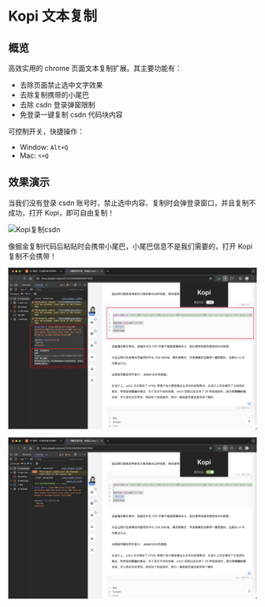 

# Kopi 文本复制

## 概览

高效实用的 chrome 页面文本复制扩展。其主要功能有：

- 去除页面禁止选中文字效果
- 去除复制携带的小尾巴
- 去除 csdn 登录弹窗限制
- 免登录一键复制 csdn 代码块内容

可控制开关，快捷操作：

- Window: `Alt+Q`
- Mac: `⌥+Q`

## 效果演示

当我们没有登录 csdn 账号时，禁止选中内容、复制时会弹登录窗口，并且复制不成功，打开 Kopi，即可自由复制！

![Kopi复制csdn](./public/assets/images/kopi-csdn.gif)

像掘金复制代码后粘贴时会携带小尾巴，小尾巴信息不是我们需要的，打开 Kopi 复制不会携带！

![携带小尾巴](./public/assets/images/juejin-default-copy.jpg)

![不携带小尾巴](./public/assets/images/juejin-kopi-copy.jpg)
